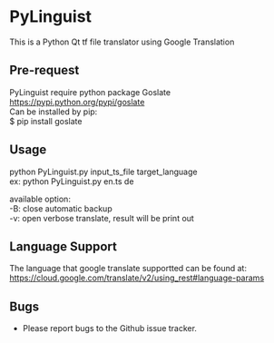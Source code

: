 # PyLinguist
This is a Python Qt tf file translator using Google Translation

## Pre-request
PyLinguist require python package Goslate  
https://pypi.python.org/pypi/goslate  
Can be installed by pip:  
$ pip install goslate  

## Usage
python PyLinguist.py input\_ts\_file target\_language  
ex: python PyLinguist.py en.ts de  

available option:  
-B: close automatic backup  
-v: open verbose translate, result will be print out  

## Language Support
The language that google translate supportted can be found at:  
https://cloud.google.com/translate/v2/using_rest#language-params

## Bugs
* Please report bugs to the Github issue tracker.
